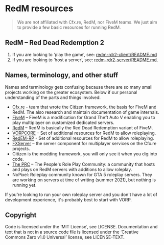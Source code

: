 # RedM resources

> We are not affiliated with Cfx.re, RedM, nor FiveM teams. We just aim to provide a few basic resources for running RedM.

## RedM – Red Dead Redemption 2

1. If you are looking to ‘play the game’, see: [redm-rdr2-client/README.md](redm-rdr2-client/README.md)
2. If you are looking to ‘host a server’, see: [redm-rdr2-server/README.md](redm-rdr2-server/README.md).

## Names, terminology, and other stuff

Names and terminology gets confusing because there are so many small projects working on the greater ecosystem. Below if our personal understanding of the parts and things involved.

* [Cfx.re](https://cfx.re) - team that wrote the Citizen framework, the basis for FiveM and RedM. The also research and maintain documentation of game internals.
* [FiveM](https://fivem.net/) – FiveM is a modification for Grand Theft Auto V enabling you to play multiplayer on customized dedicated servers.
* [RedM](https://redm.net) – RedM is basically the Red Dead Redemption variant of FiveM.
* [VORPCORE](https://github.com/VORPCORE) – Set of additional resources for RedM to allow roleplaying.
* [RedEM-RP](https://github.com/RedEM-RP/redem_roleplay) - Set of additional resources for RedM to allow roleplaying.
* [FXServer](https://github.com/citizenfx/fivem) – the server component for multiplayer services on the Cfx.re projects.
* Citizen is the modding framework, you will only see it when you dig into code.
* [The PRC](https://www.theprc.com) – The People's Role Play Community: a community that hosts and plays on RedM servers with additions to allow roleplay.
* NoPixel: Roleplay community known for GTA 5 roleplay servers. They are working on servers at time of writing (summer 2021), but nothing is running yet.

If you're looking to run your own roleplay server and you don't have a lot of development experience, it's probably best to start with VORP.

## Copyright

Code is licensed under the ‘MIT License’, see LICENSE. Documentation and text that is not in a source code file is licensed under the ‘Creative Commons Zero v1.0 Universal’ license, see LICENSE-TEXT.